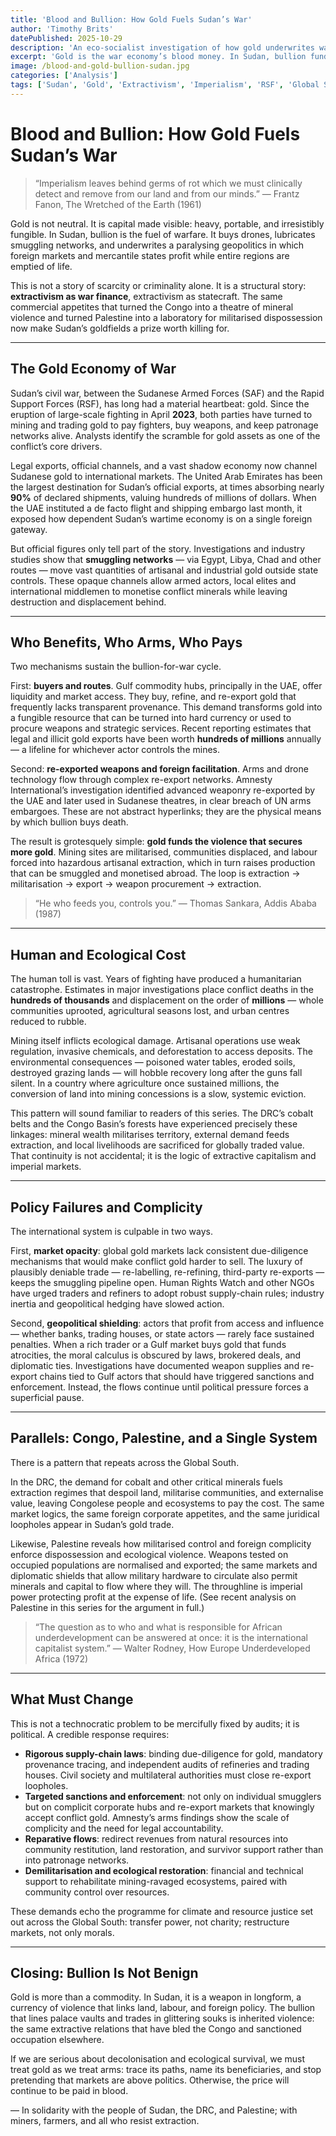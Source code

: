 ```yaml
---
title: 'Blood and Bullion: How Gold Fuels Sudan’s War'
author: 'Timothy Brits'
datePublished: 2025-10-29
description: 'An eco-socialist investigation of how gold underwrites war in Sudan — and how bullion, smuggling and foreign complicity mirror extractive violence in the DRC and Palestine.'
excerpt: 'Gold is the war economy’s blood money. In Sudan, bullion funds fighters, buys weapons, and cements foreign leverage. The same extractive logics that bleed the Congo and bomb Palestine are at work here.'
image: /blood-and-gold-bullion-sudan.jpg
categories: ['Analysis']
tags: ['Sudan', 'Gold', 'Extractivism', 'Imperialism', 'RSF', 'Global South']
---
```


# Blood and Bullion: How Gold Fuels Sudan’s War

> “Imperialism leaves behind germs of rot which we must clinically detect and remove from our land and from our minds.”
> — Frantz Fanon, The Wretched of the Earth (1961)

Gold is not neutral. It is capital made visible: heavy, portable, and irresistibly fungible. In Sudan, bullion is the fuel of warfare. It buys drones, lubricates smuggling networks, and underwrites a paralysing geopolitics in which foreign markets and mercantile states profit while entire regions are emptied of life.

This is not a story of scarcity or criminality alone. It is a structural story: **extractivism as war finance**, extractivism as statecraft. The same commercial appetites that turned the Congo into a theatre of mineral violence and turned Palestine into a laboratory for militarised dispossession now make Sudan’s goldfields a prize worth killing for.

---

## The Gold Economy of War

Sudan’s civil war, between the Sudanese Armed Forces (SAF) and the Rapid Support Forces (RSF), has long had a material heartbeat: gold. Since the eruption of large-scale fighting in April **2023**, both parties have turned to mining and trading gold to pay fighters, buy weapons, and keep patronage networks alive. Analysts identify the scramble for gold assets as one of the conflict’s core drivers.

Legal exports, official channels, and a vast shadow economy now channel Sudanese gold to international markets. The United Arab Emirates has been the largest destination for Sudan’s official exports, at times absorbing nearly **90%** of declared shipments, valuing hundreds of millions of dollars. When the UAE instituted a de facto flight and shipping embargo last month, it exposed how dependent Sudan’s wartime economy is on a single foreign gateway.

But official figures only tell part of the story. Investigations and industry studies show that **smuggling networks** — via Egypt, Libya, Chad and other routes — move vast quantities of artisanal and industrial gold outside state controls. These opaque channels allow armed actors, local elites and international middlemen to monetise conflict minerals while leaving destruction and displacement behind.

---

## Who Benefits, Who Arms, Who Pays

Two mechanisms sustain the bullion-for-war cycle.

First: **buyers and routes**. Gulf commodity hubs, principally in the UAE, offer liquidity and market access. They buy, refine, and re-export gold that frequently lacks transparent provenance. This demand transforms gold into a fungible resource that can be turned into hard currency or used to procure weapons and strategic services. Recent reporting estimates that legal and illicit gold exports have been worth **hundreds of millions** annually — a lifeline for whichever actor controls the mines.

Second: **re-exported weapons and foreign facilitation**. Arms and drone technology flow through complex re-export networks. Amnesty International’s investigation identified advanced weaponry re-exported by the UAE and later used in Sudanese theatres, in clear breach of UN arms embargoes. These are not abstract hyperlinks; they are the physical means by which bullion buys death.

The result is grotesquely simple: **gold funds the violence that secures more gold**. Mining sites are militarised, communities displaced, and labour forced into hazardous artisanal extraction, which in turn raises production that can be smuggled and monetised abroad. The loop is extraction → militarisation → export → weapon procurement → extraction.

> “He who feeds you, controls you.”
> — Thomas Sankara, Addis Ababa (1987)

---

## Human and Ecological Cost

The human toll is vast. Years of fighting have produced a humanitarian catastrophe. Estimates in major investigations place conflict deaths in the **hundreds of thousands** and displacement on the order of **millions** — whole communities uprooted, agricultural seasons lost, and urban centres reduced to rubble.

Mining itself inflicts ecological damage. Artisanal operations use weak regulation, invasive chemicals, and deforestation to access deposits. The environmental consequences — poisoned water tables, eroded soils, destroyed grazing lands — will hobble recovery long after the guns fall silent. In a country where agriculture once sustained millions, the conversion of land into mining concessions is a slow, systemic eviction.

This pattern will sound familiar to readers of this series. The DRC’s cobalt belts and the Congo Basin’s forests have experienced precisely these linkages: mineral wealth militarises territory, external demand feeds extraction, and local livelihoods are sacrificed for globally traded value. That continuity is not accidental; it is the logic of extractive capitalism and imperial markets.

---

## Policy Failures and Complicity

The international system is culpable in two ways.

First, **market opacity**: global gold markets lack consistent due-diligence mechanisms that would make conflict gold harder to sell. The luxury of plausibly deniable trade — re-labelling, re-refining, third-party re-exports — keeps the smuggling pipeline open. Human Rights Watch and other NGOs have urged traders and refiners to adopt robust supply-chain rules; industry inertia and geopolitical hedging have slowed action.

Second, **geopolitical shielding**: actors that profit from access and influence — whether banks, trading houses, or state actors — rarely face sustained penalties. When a rich trader or a Gulf market buys gold that funds atrocities, the moral calculus is obscured by laws, brokered deals, and diplomatic ties. Investigations have documented weapon supplies and re-export chains tied to Gulf actors that should have triggered sanctions and enforcement. Instead, the flows continue until political pressure forces a superficial pause.

---

## Parallels: Congo, Palestine, and a Single System

There is a pattern that repeats across the Global South.

In the DRC, the demand for cobalt and other critical minerals fuels extraction regimes that despoil land, militarise communities, and externalise value, leaving Congolese people and ecosystems to pay the cost. The same market logics, the same foreign corporate appetites, and the same juridical loopholes appear in Sudan’s gold trade.

Likewise, Palestine reveals how militarised control and foreign complicity enforce dispossession and ecological violence. Weapons tested on occupied populations are normalised and exported; the same markets and diplomatic shields that allow military hardware to circulate also permit minerals and capital to flow where they will. The throughline is imperial power protecting profit at the expense of life. (See recent analysis on Palestine in this series for the argument in full.)

> “The question as to who and what is responsible for African underdevelopment can be answered at once: it is the international capitalist system.”
> — Walter Rodney, How Europe Underdeveloped Africa (1972)

---

## What Must Change

This is not a technocratic problem to be mercifully fixed by audits; it is political. A credible response requires:

- **Rigorous supply-chain laws**: binding due-diligence for gold, mandatory provenance tracing, and independent audits of refineries and trading houses. Civil society and multilateral authorities must close re-export loopholes.
- **Targeted sanctions and enforcement**: not only on individual smugglers but on complicit corporate hubs and re-export markets that knowingly accept conflict gold. Amnesty’s arms findings show the scale of complicity and the need for legal accountability.
- **Reparative flows**: redirect revenues from natural resources into community restitution, land restoration, and survivor support rather than into patronage networks.
- **Demilitarisation and ecological restoration**: financial and technical support to rehabilitate mining-ravaged ecosystems, paired with community control over resources.

These demands echo the programme for climate and resource justice set out across the Global South: transfer power, not charity; restructure markets, not only morals.

---

## Closing: Bullion Is Not Benign

Gold is more than a commodity. In Sudan, it is a weapon in longform, a currency of violence that links land, labour, and foreign policy. The bullion that lines palace vaults and trades in glittering souks is inherited violence: the same extractive relations that have bled the Congo and sanctioned occupation elsewhere.

If we are serious about decolonisation and ecological survival, we must treat gold as we treat arms: trace its paths, name its beneficiaries, and stop pretending that markets are above politics. Otherwise, the price will continue to be paid in blood.

— In solidarity with the people of Sudan, the DRC, and Palestine; with miners, farmers, and all who resist extraction.
